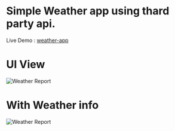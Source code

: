 
# Simple Weather app using thard party api.<br> 

Live Demo :  [weather-app](https://rdinesh1667.github.io/weather-app/) <br>

# UI View <br>
![Weather Report](https://raw.github.com/Rdinesh1667/weather-app/master/src/images/weather-app-1.png) <br>

# With Weather info <br>
![Weather Report](https://raw.github.com/Rdinesh1667/weatherapp/master/src/images/weather-app-2.png)




